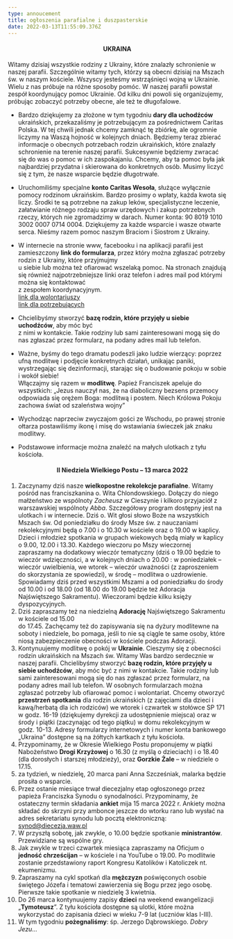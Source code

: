 ```yaml
---
type: annoucement
title: ogłoszenia parafialne i duszpasterskie
date: 2022-03-13T11:55:09.376Z
---
```

<!--StartFragment-->

<h4 style="text-align:center;">UKRAINA</h4>

Witamy dzisiaj wszystkie rodziny z Ukrainy, które znalazły schronienie w naszej parafii. Szczególnie witamy tych, którzy są obecni dzisiaj na Mszach św. w naszym kościele. Wszyscy jesteśmy wstrząśnięci wojną w Ukrainie. Wielu z nas próbuje na różne sposoby pomóc. W naszej parafii powstał zespół koordynujący pomoc Ukrainie. Od kilku dni powoli się organizujemy, próbując zobaczyć potrzeby obecne, ale też te długofalowe.

* Bardzo dziękujemy za złożone w tym tygodniu **dary dla uchodźców** ukraińskich, przekazaliśmy je potrzebującym za pośrednictwem Caritas Polska. W tej chwili jednak chcemy zamknąć tę zbiórkę, ale ogromnie liczymy na Waszą hojność w kolejnych dniach. Będziemy teraz zbierać informacje o obecnych potrzebach rodzin ukraińskich, które znalazły schronienie na terenie naszej parafii. Sukcesywnie będziemy zwracać się do was o pomoc w ich zaspokajaniu. Chcemy, aby ta pomoc była jak najbardziej przydatna i skierowana do konkretnych osób. Musimy liczyć się z tym, że nasze wsparcie będzie długotrwałe.
* Uruchomiliśmy specjalne **konto Caritas Wesoła**, służące wyłącznie pomocy rodzinom ukraińskim. Bardzo prosimy o wpłaty, każda kwota się liczy. Środki te są potrzebne na zakup leków, specjalistyczne leczenie, załatwianie różnego rodzaju spraw urzędowych i zakup potrzebnych rzeczy, których nie zgromadzimy w darach. Numer konta: 90 8019 1010 3002 0007 0714 0004. Dziękujemy za każde wsparcie i wasze otwarte serca. Nieśmy razem pomoc naszym Braciom i Siostrom z Ukrainy.
* W internecie na stronie www, facebooku i na aplikacji parafii jest zamieszczony **link do formularza**, przez który można zgłaszać potrzeby rodzin z Ukrainy, które przyjmujmy\
  u siebie lub można też ofiarować wszelaką pomoc. Na stronach znajdują się również najpotrzebniejsze linki oraz telefon i adres mail pod którymi można się kontaktować\
  z zespołem koordynacyjnym.\
  [link dla wolontariuszy](https://bit.ly/pomagam-Ukraina)\
  [link dla potrzebujących](https://bit.ly/potrzebuje-Ukraina)
* Chcielibyśmy stworzyć **bazę rodzin, które przyjęły u siebie uchodźców**, aby móc być\
  z nimi w kontakcie. Takie rodziny lub sami zainteresowani mogą się do nas zgłaszać przez formularz, na podany adres mail lub telefon.
* Ważne, byśmy do tego dramatu podeszli jako ludzie wierzący: poprzez ufną modlitwę i podjęcie konkretnych działań, unikając paniki, wystrzegając się dezinformacji, starając się o budowanie pokoju w sobie i wokół siebie!\
  Włączajmy się razem w **modlitwę**. Papież Franciszek apeluje do wszystkich: „Jezus nauczył nas, że na diaboliczny bezsens przemocy odpowiada się orężem Boga: modlitwą i postem. Niech Królowa Pokoju zachowa świat od szaleństwa wojny”
* Wychodząc naprzeciw zwyczajom gości ze Wschodu, po prawej stronie ołtarza postawiliśmy ikonę i misę do wstawiania świeczek jak znaku modlitwy.
* Podstawowe informacje można znaleźć na małych ulotkach z tyłu kościoła.

  <h4 style="text-align:center;">II Niedziela Wielkiego Postu – 13 marca 2022</h4>

1. Zaczynamy dziś nasze **wielkopostne rekolekcje parafialne**. Witamy pośród nas franciszkanina o. Wita Chlondowskiego. Dołączy do niego małżeństwo ze wspólnoty *Zacheusz* w Cieszynie i kilkoro przyjaciół z warszawskiej wspólnoty *Abba*. Szczegółowy program dostępny jest na ulotkach i w internecie. Dziś o. Wit głosi słowo Boże na wszystkich Mszach św. Od poniedziałku do środy Msze św. z nauczaniami rekolekcyjnymi będą o 7.00 i o 10.30 w kościele oraz o 19.00 w kaplicy. Dzieci i młodzież spotkania w grupach wiekowych będą miały w kaplicy o 9.00, 12.00 i 13.30. Każdego wieczoru po Mszy wieczornej zapraszamy na dodatkowy wieczór tematyczny (dziś o 19.00 będzie to wieczór wdzięczności, a w kolejnych dniach o 20.00 : w poniedziałek – wieczór uwielbienia, we wtorek – wieczór uważności (z zaproszeniem do skorzystania ze spowiedzi), w środę – modlitwa o uzdrowienie. Spowiadamy dziś przed wszystkimi Mszami a od poniedziałku do środy od 10.00 i od 18.00 (od 18.00 do 19.00 będzie też Adoracja Najświętszego Sakramentu). Wieczorami będzie kilku księży dyspozycyjnych.
2. Dziś zapraszamy też na niedzielną **Adorację** Najświętszego Sakramentu w kościele od 15.00\
   do 17.45. Zachęcamy też do zapisywania się na dyżury modlitewne na soboty i niedziele, bo pomaga, jeśli to nie są ciągle te same osoby, które niosą zabezpieczenie obecności w kościele podczas Adoracji.
3. Kontynuujemy modlitwę o pokój w **Ukrainie**. Cieszymy się z obecności rodzin ukraińskich na Mszach św. Witamy Was bardzo serdecznie w naszej parafii. Chcielibyśmy stworzyć **bazę rodzin, które przyjęły u siebie uchodźców**, aby móc być z nimi w kontakcie. Takie rodziny lub sami zainteresowani mogą się do nas zgłaszać przez formularz, na podany adres mail lub telefon. W osobnych formularzach można zgłaszać potrzeby lub ofiarować pomoc i wolontariat. Chcemy otworzyć **przestrzeń spotkania** dla rodzin ukraińskich (z zajęciami dla dzieci i kawą/herbatą dla ich rodziców) we wtorek i czwartek w stołówce SP 171 w godz. 16-19 (dziękujemy dyrekcji za udostępnienie miejsca) oraz w środy i piątki (zaczynając od tego piątku) w domu rekolekcyjnym w godz. 10-13. Adresy formularzy internetowych i numer konta bankowego „Ukraina” dostępne są na żółtych kartkach z tyłu kościoła.
4. Przypominamy, że w Okresie Wielkiego Postu proponujemy w piątki Nabożeństwo **Drogi Krzyżowej** o 16.30 (z myślą o dzieciach) i o 18.40 (dla dorosłych i starszej młodzieży), oraz **Gorzkie Żale** – w niedziele o 17.15.
5. za tydzień, w niedzielę, 20 marca pani Anna Szcześniak, malarka będzie prosiła o wsparcie.
6. Przez ostanie miesiące trwał diecezjalny etap ogłoszonego przez papieża Franciszka Synodu o synodalności. Przypominamy, że ostateczny termin składania **ankiet** mija 15 marca 2022 r. Ankiety można składać do skrzyni przy ambonce jeszcze do wtorku rano lub wysłać na adres sekretariatu synodu lub pocztą elektroniczną: synod@diecezja.waw.pl
7. W przyszłą sobotę, jak zwykle, o 10.00 będzie spotkanie **ministrantów**. Przewidziane są wspólne gry.
8. Jak zwykle w trzeci czwartek miesiąca zapraszamy na Oficjum o **jedność chrześcijan** – w kościele i na YouTube o 19.00. Po modlitwie zostanie przedstawiony raport Kongresu Katolików i Katoliczek nt. ekumenizmu. 
9. Zapraszamy na cykl spotkań dla **mężczyzn** poświęconych osobie świętego Józefa i tematowi zawierzenia się Bogu przez jego osobę. Pierwsze takie spotkanie w niedzielę 3 kwietnia.
10. Do 26 marca kontynuujemy zapisy **dzieci** na weekend ewangelizacji „**Tymoteusz**”. Z tyłu kościoła dostępne są ulotki, które można wykorzystać do zapisania dzieci w wieku 7-9 lat (uczniów klas I-III).
11. W tym tygodniu **pożegnaliśmy**: śp. Jerzego Dąbrowskiego. *Dobry Jezu…*

<!--EndFragment-->